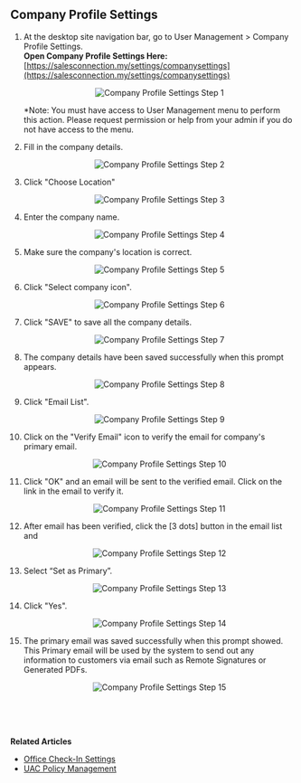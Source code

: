 ## Company Profile Settings

1. At the desktop site navigation bar, go to User Management > Company Profile Settings.<br>
   **Open Company Profile Settings Here:** [https://salesconnection.my/settings/companysettings](https://salesconnection.my/settings/companysettings)<br>

   <p align="center">
      <img src="img/Company_Profile_Settings_Step_1.png" alt="Company Profile Settings Step 1">
   </p>
     
   *Note: You must have access to User Management menu to perform this action. Please request permission or help from your admin if you do not have access to the menu.<br>
   
2. Fill in the company details.

   <p align="center">
      <img src="img/Company_Profile_Settings_Step_2.png" alt="Company Profile Settings Step 2">
   </p>
  
3. Click "Choose Location"

   <p align="center">
      <img src="img/Company_Profile_Settings_Step_3.png" alt="Company Profile Settings Step 3">
   </p>
  
4. Enter the company name.

   <p align="center">
      <img src="img/Company_Profile_Settings_Step_4.png" alt="Company Profile Settings Step 4">
   </p>
  
5. Make sure the company's location is correct.

   <p align="center">
      <img src="img/Company_Profile_Settings_Step_5.png" alt="Company Profile Settings Step 5">
   </p>
  
6. Click "Select company icon".

   <p align="center">
      <img src="img/Company_Profile_Settings_Step_6.png" alt="Company Profile Settings Step 6">
   </p>
  
7. Click "SAVE" to save all the company details.

   <p align="center">
      <img src="img/Company_Profile_Settings_Step_7.png" alt="Company Profile Settings Step 7">
   </p>
  
8. The company details have been saved successfully when this prompt appears.

   <p align="center">
      <img src="img/Company_Profile_Settings_Step_8.png" alt="Company Profile Settings Step 8">
   </p>
  
9. Click "Email List".

   <p align="center">
      <img src="img/Company_Profile_Settings_Step_9.png" alt="Company Profile Settings Step 9">
   </p>
  
10. Click on the "Verify Email" icon to verify the email for company's primary email.

    <p align="center">
       <img src="img/Company_Profile_Settings_Step_10.png" alt="Company Profile Settings Step 10">
    </p>
  
11. Click "OK" and an email will be sent to the verified email. Click on the link in the email to verify it.

    <p align="center">
       <img src="img/Company_Profile_Settings_Step_11.png" alt="Company Profile Settings Step 11">
    </p>

12. After email has been verified, click the [3 dots] button in the email list and

    <p align="center">
       <img src="img/Company_Profile_Settings_Step_12.png" alt="Company Profile Settings Step 12">
    </p>

13. Select “Set as Primary”.

    <p align="center">
       <img src="img/Company_Profile_Settings_Step_13.png" alt="Company Profile Settings Step 13">
    </p>

14. Click "Yes".

    <p align="center">
       <img src="img/Company_Profile_Settings_Step_14.png" alt="Company Profile Settings Step 14">
    </p>

15. The primary email was saved successfully when this prompt showed. This Primary email will be used by the system to send out any information to customers via email such as Remote Signatures or Generated PDFs. 

    <p align="center">
       <img src="img/Company_Profile_Settings_Step_15.png" alt="Company Profile Settings Step 15">
    </p>
   <br><br><br>

**Related Articles**
- [Office Check-In Settings](Office_Check_In_Settings.md)
- [UAC Policy Management](UAC_Policy_Management.md)

